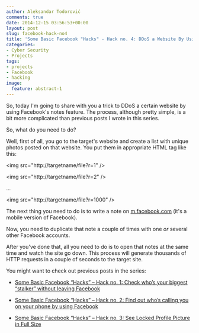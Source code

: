 ```yaml
---
author: Aleksandar Todorović
comments: true
date: 2014-12-15 03:56:53+00:00
layout: post
slug: facebook-hack-no4
title: 'Some Basic Facebook "Hacks" - Hack no. 4: DDoS a Website By Using Facebook'
categories:
- Cyber Security
- Projects
tags:
- projects
- Facebook
- hacking
image:
  feature: abstract-1
---
```


So, today I'm going to share with you a trick to DDoS a certain website by using Facebook's notes feature. The process, although pretty simple, is a bit more complicated than previous posts I wrote in this series.

So, what do you need to do?

Well, first of all, you go to the target's website and create a list with unique photos posted on that website. You put them in appropriate HTML tag like this:


<img src="http://targetname/file?r=1" />




<img src="http://targetname/file?r=2" />




...




<img src="http://targetname/file?r=1000" />






The next thing you need to do is to write a note on [m.facebook.com](http://m.facebook.com/) (it's a mobile version of Facebook).

Now, you need to duplicate that note a couple of times with one _or_ several other Facebook accounts.

After you've done that, all you need to do is to open that notes at the same time and watch the site go down. This process will generate thousands of HTTP requests in a couple of seconds to the target site.

You might want to check out previous posts in the series:




  * [Some Basic Facebook “Hacks” – Hack no. 1: Check who’s your biggest “stalker” without leaving Facebook](https://aleksandartodorovic.wordpress.com/2014/11/13/facebook-hack-no1/)


  * [Some Basic Facebook “Hacks” – Hack no. 2: Find out who’s calling you on your phone by using Facebook](https://aleksandartodorovic.wordpress.com/2014/11/13/facebook-hack-no2/)


  * [Some Basic Facebook “Hacks” – Hack no. 3: See Locked Profile Picture in Full Size](https://aleksandartodorovic.wordpress.com/2014/11/20/facebook-hack-no3/)
